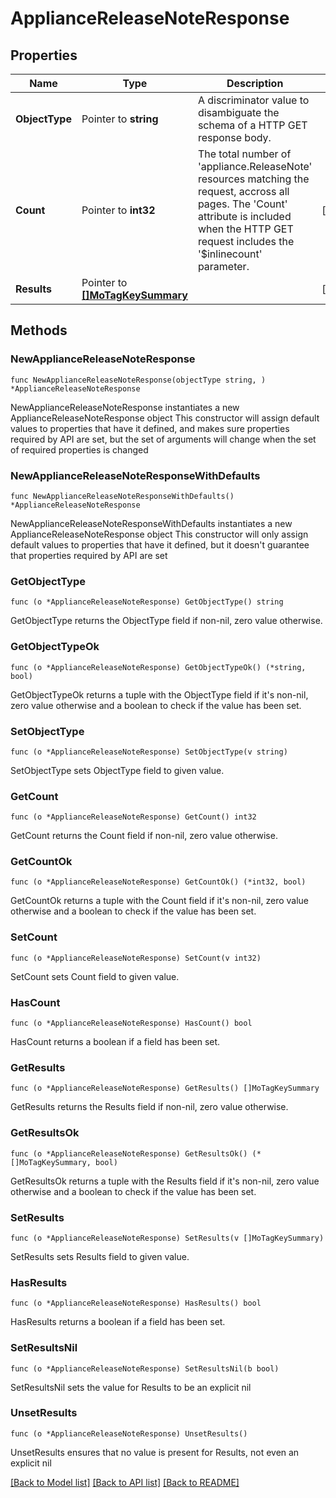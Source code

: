 # ApplianceReleaseNoteResponse

## Properties

Name | Type | Description | Notes
------------ | ------------- | ------------- | -------------
**ObjectType** | Pointer to **string** | A discriminator value to disambiguate the schema of a HTTP GET response body. | 
**Count** | Pointer to **int32** | The total number of &#39;appliance.ReleaseNote&#39; resources matching the request, accross all pages. The &#39;Count&#39; attribute is included when the HTTP GET request includes the &#39;$inlinecount&#39; parameter. | [optional] 
**Results** | Pointer to [**[]MoTagKeySummary**](MoTagKeySummary.md) |  | [optional] 

## Methods

### NewApplianceReleaseNoteResponse

`func NewApplianceReleaseNoteResponse(objectType string, ) *ApplianceReleaseNoteResponse`

NewApplianceReleaseNoteResponse instantiates a new ApplianceReleaseNoteResponse object
This constructor will assign default values to properties that have it defined,
and makes sure properties required by API are set, but the set of arguments
will change when the set of required properties is changed

### NewApplianceReleaseNoteResponseWithDefaults

`func NewApplianceReleaseNoteResponseWithDefaults() *ApplianceReleaseNoteResponse`

NewApplianceReleaseNoteResponseWithDefaults instantiates a new ApplianceReleaseNoteResponse object
This constructor will only assign default values to properties that have it defined,
but it doesn't guarantee that properties required by API are set

### GetObjectType

`func (o *ApplianceReleaseNoteResponse) GetObjectType() string`

GetObjectType returns the ObjectType field if non-nil, zero value otherwise.

### GetObjectTypeOk

`func (o *ApplianceReleaseNoteResponse) GetObjectTypeOk() (*string, bool)`

GetObjectTypeOk returns a tuple with the ObjectType field if it's non-nil, zero value otherwise
and a boolean to check if the value has been set.

### SetObjectType

`func (o *ApplianceReleaseNoteResponse) SetObjectType(v string)`

SetObjectType sets ObjectType field to given value.


### GetCount

`func (o *ApplianceReleaseNoteResponse) GetCount() int32`

GetCount returns the Count field if non-nil, zero value otherwise.

### GetCountOk

`func (o *ApplianceReleaseNoteResponse) GetCountOk() (*int32, bool)`

GetCountOk returns a tuple with the Count field if it's non-nil, zero value otherwise
and a boolean to check if the value has been set.

### SetCount

`func (o *ApplianceReleaseNoteResponse) SetCount(v int32)`

SetCount sets Count field to given value.

### HasCount

`func (o *ApplianceReleaseNoteResponse) HasCount() bool`

HasCount returns a boolean if a field has been set.

### GetResults

`func (o *ApplianceReleaseNoteResponse) GetResults() []MoTagKeySummary`

GetResults returns the Results field if non-nil, zero value otherwise.

### GetResultsOk

`func (o *ApplianceReleaseNoteResponse) GetResultsOk() (*[]MoTagKeySummary, bool)`

GetResultsOk returns a tuple with the Results field if it's non-nil, zero value otherwise
and a boolean to check if the value has been set.

### SetResults

`func (o *ApplianceReleaseNoteResponse) SetResults(v []MoTagKeySummary)`

SetResults sets Results field to given value.

### HasResults

`func (o *ApplianceReleaseNoteResponse) HasResults() bool`

HasResults returns a boolean if a field has been set.

### SetResultsNil

`func (o *ApplianceReleaseNoteResponse) SetResultsNil(b bool)`

 SetResultsNil sets the value for Results to be an explicit nil

### UnsetResults
`func (o *ApplianceReleaseNoteResponse) UnsetResults()`

UnsetResults ensures that no value is present for Results, not even an explicit nil

[[Back to Model list]](../README.md#documentation-for-models) [[Back to API list]](../README.md#documentation-for-api-endpoints) [[Back to README]](../README.md)


